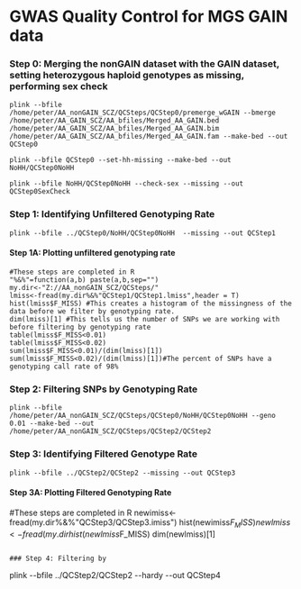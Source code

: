 # GWAS Quality Control for MGS GAIN data

### Step 0: Merging the nonGAIN dataset with the GAIN dataset, setting heterozygous haploid genotypes as missing, performing sex check
```
plink --bfile /home/peter/AA_nonGAIN_SCZ/QCSteps/QCStep0/premerge_wGAIN --bmerge /home/peter/AA_GAIN_SCZ/AA_bfiles/Merged_AA_GAIN.bed /home/peter/AA_GAIN_SCZ/AA_bfiles/Merged_AA_GAIN.bim /home/peter/AA_GAIN_SCZ/AA_bfiles/Merged_AA_GAIN.fam --make-bed --out QCStep0

plink --bfile QCStep0 --set-hh-missing --make-bed --out NoHH/QCStep0NoHH

plink --bfile NoHH/QCStep0NoHH --check-sex --missing --out QCStep0SexCheck
```

### Step 1: Identifying Unfiltered Genotyping Rate 
```
plink --bfile ../QCStep0/NoHH/QCStep0NoHH  --missing --out QCStep1
```
#### Step 1A: Plotting unfiltered genotyping rate
```
#These steps are completed in R
"%&%"=function(a,b) paste(a,b,sep="")
my.dir<-"Z://AA_nonGAIN_SCZ/QCSteps/"
lmiss<-fread(my.dir%&%"QCStep1/QCStep1.lmiss",header = T)
hist(lmiss$F_MISS) #This creates a histogram of the missingness of the data before we filter by genotyping rate.
dim(lmiss)[1] #This tells us the number of SNPs we are working with before filtering by genotyping rate
table(lmiss$F_MISS<0.01)
table(lmiss$F_MISS<0.02)
sum(lmiss$F_MISS<0.01)/(dim(lmiss)[1])
sum(lmiss$F_MISS<0.02)/(dim(lmiss)[1])#The percent of SNPs have a genotyping call rate of 98%
```

### Step 2: Filtering SNPs by Genotyping Rate
```
plink --bfile /home/peter/AA_nonGAIN_SCZ/QCSteps/QCStep0/NoHH/QCStep0NoHH --geno 0.01 --make-bed --out /home/peter/AA_nonGAIN_SCZ/QCSteps/QCStep2/QCStep2
```
 
### Step 3: Identifying Filtered Genotype Rate
```
plink --bfile ../QCStep2/QCStep2 --missing --out QCStep3
```
#### Step 3A: Plotting Filtered Genotyping Rate
#These steps are completed in R
newimiss<-fread(my.dir%&%"QCStep3/QCStep3.imiss")
hist(newimiss$F_MISS)
newlmiss<-fread(my.dir%&%"QCStep3/QCStep3.lmiss")
hist(newlmiss$F_MISS)
dim(newlmiss)[1]
```

### Step 4: Filtering by 
```
plink --bfile ../QCStep2/QCStep2 --hardy --out QCStep4
```


